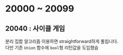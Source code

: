 # 20000 ~ 20099


## 20040 : 사이클 게임
분리 집합 알고리즘 이용하면 straightforward하게 풀립니다.  
다만 기존 `Union` 함수에 `bool`형 리턴값을 도입했슴
